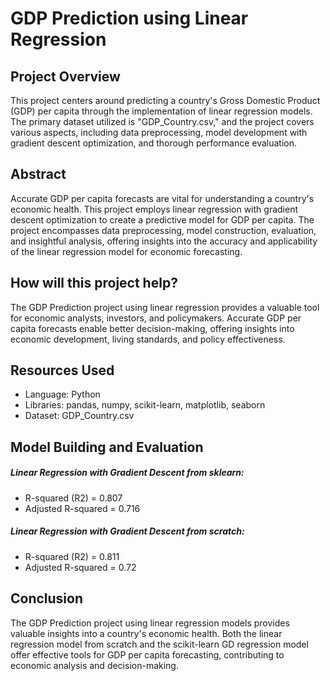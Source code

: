 # GDP Prediction using Linear Regression
## Project Overview
This project centers around predicting a country's Gross Domestic Product (GDP) per capita through the implementation of linear regression models. The primary dataset utilized is "GDP_Country.csv," and the project covers various aspects, including data preprocessing, model development with gradient descent optimization, and thorough performance evaluation.

## Abstract
Accurate GDP per capita forecasts are vital for understanding a country's economic health. This project employs linear regression with gradient descent optimization to create a predictive model for GDP per capita. The project encompasses data preprocessing, model construction, evaluation, and insightful analysis, offering insights into the accuracy and applicability of the linear regression model for economic forecasting.

## How will this project help?
The GDP Prediction project using linear regression provides a valuable tool for economic analysts, investors, and policymakers. Accurate GDP per capita forecasts enable better decision-making, offering insights into economic development, living standards, and policy effectiveness.

## Resources Used
- Language: Python
- Libraries: pandas, numpy, scikit-learn, matplotlib, seaborn
- Dataset: GDP_Country.csv

## Model Building and Evaluation
##### Linear Regression with Gradient Descent from sklearn:
- R-squared (R2) = 0.807
- Adjusted R-squared = 0.716

##### Linear Regression with Gradient Descent from scratch:
- R-squared (R2) = 0.811
- Adjusted R-squared = 0.72

## Conclusion
The GDP Prediction project using linear regression models provides valuable insights into a country's economic health. Both the linear regression model from scratch and the scikit-learn GD regression model offer effective tools for GDP per capita forecasting, contributing to economic analysis and decision-making.
